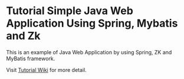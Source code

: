 # Tutorial Simple Java Web Application Using Spring, Mybatis and Zk

This is an example of Java Web Application by using Spring, ZK and MyBatis framework.

Visit [Tutorial Wiki](https://github.com/rfajarachmad/tutorial-spring-webapp/wiki/Tutorial-Simple-Java-Web-Application-Using-Spring,-MyBatis-and-ZK) for more detail.
